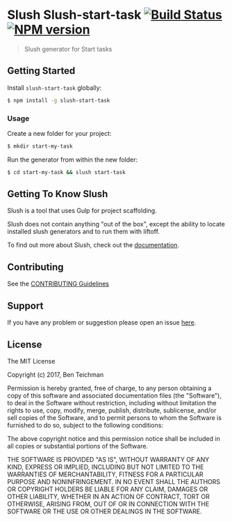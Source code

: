 # Slush Slush-start-task [![Build Status](https://secure.travis-ci.org/effervescentia/slush-start-task.png?branch=master)](https://travis-ci.org/effervescentia/slush-start-task) [![NPM version](https://badge-me.herokuapp.com/api/npm/slush-start-task.png)](http://badges.enytc.com/for/npm/slush-start-task)

> Slush generator for Start tasks


## Getting Started

Install `slush-start-task` globally:

```bash
$ npm install -g slush-start-task
```

### Usage

Create a new folder for your project:

```bash
$ mkdir start-my-task
```

Run the generator from within the new folder:

```bash
$ cd start-my-task && slush start-task
```

## Getting To Know Slush

Slush is a tool that uses Gulp for project scaffolding.

Slush does not contain anything "out of the box", except the ability to locate installed slush generators and to run them with liftoff.

To find out more about Slush, check out the [documentation](https://github.com/slushjs/slush).

## Contributing

See the [CONTRIBUTING Guidelines](https://github.com/effervescentia/slush-start-task/blob/master/CONTRIBUTING.md)

## Support
If you have any problem or suggestion please open an issue [here](https://github.com/effervescentia/slush-start-task/issues).

## License

The MIT License

Copyright (c) 2017, Ben Teichman

Permission is hereby granted, free of charge, to any person
obtaining a copy of this software and associated documentation
files (the "Software"), to deal in the Software without
restriction, including without limitation the rights to use,
copy, modify, merge, publish, distribute, sublicense, and/or sell
copies of the Software, and to permit persons to whom the
Software is furnished to do so, subject to the following
conditions:

The above copyright notice and this permission notice shall be
included in all copies or substantial portions of the Software.

THE SOFTWARE IS PROVIDED "AS IS", WITHOUT WARRANTY OF ANY KIND,
EXPRESS OR IMPLIED, INCLUDING BUT NOT LIMITED TO THE WARRANTIES
OF MERCHANTABILITY, FITNESS FOR A PARTICULAR PURPOSE AND
NONINFRINGEMENT. IN NO EVENT SHALL THE AUTHORS OR COPYRIGHT
HOLDERS BE LIABLE FOR ANY CLAIM, DAMAGES OR OTHER LIABILITY,
WHETHER IN AN ACTION OF CONTRACT, TORT OR OTHERWISE, ARISING
FROM, OUT OF OR IN CONNECTION WITH THE SOFTWARE OR THE USE OR
OTHER DEALINGS IN THE SOFTWARE.
